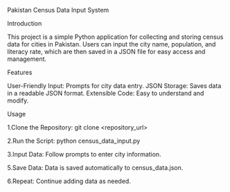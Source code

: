 Pakistan Census Data Input System

Introduction

This project is a simple Python application for collecting and storing census data for cities in Pakistan. Users can input the city name, population, and literacy rate, which are then saved in a JSON file for easy access and management.

Features

User-Friendly Input: Prompts for city data entry.
JSON Storage: Saves data in a readable JSON format.
Extensible Code: Easy to understand and modify.

Usage

1.Clone the Repository: git clone <repository_url>

2.Run the Script: python census_data_input.py

3.Input Data: Follow prompts to enter city information.

5.Save Data: Data is saved automatically to census_data.json.

6.Repeat: Continue adding data as needed.
